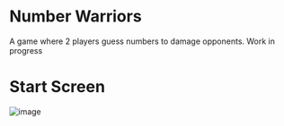 # Number Warriors

A game where 2 players guess numbers to damage opponents. Work in progress

# Start Screen

![image](https://github.com/nelsonthelad/number-warriors/assets/92991251/2ce8b9d1-dbf7-4b69-9e02-aef4f0e8ee2e)

